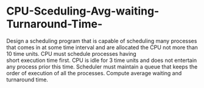 # CPU-Sceduling-Avg-waiting-Turnaround-Time-
Design a scheduling program that is capable of scheduling many processes that comes in at some time 
interval and are allocated the CPU not more than 10 time units. CPU must schedule processes having  
short execution time first. CPU is idle for 3 time units and does not entertain any process prior 
this time. Scheduler must maintain a queue that keeps the order of execution of all the processes.
Compute average waiting and turnaround time.
